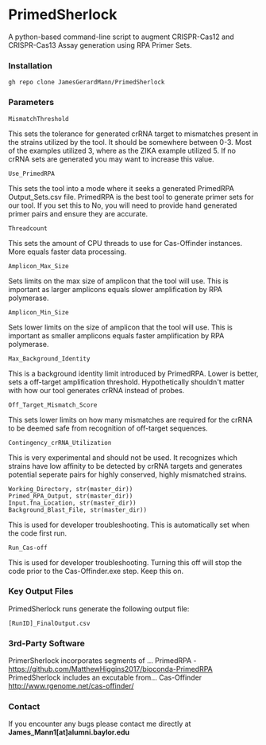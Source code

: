 # PrimedSherlock

A python-based command-line script to augment CRISPR-Cas12 and CRISPR-Cas13 Assay generation using RPA Primer Sets. 


### Installation

```
gh repo clone JamesGerardMann/PrimedSherlock
```

### Parameters
```
MismatchThreshold
```
This sets the tolerance for generated crRNA target to mismatches present in the strains utilized by the tool. It should be somewhere between 0-3. Most of the examples utilized 3, where as the ZIKA example utilized 5. If no crRNA sets are generated you may want to increase this value.


```
Use_PrimedRPA
```
This sets the tool into a mode where it seeks a generated PrimedRPA Output_Sets.csv file. PrimedRPA is the best tool to generate primer sets for our tool. If you set this to No, you will need to provide hand generated primer pairs and ensure they are accurate. 


```
Threadcount
```
This sets the amount of CPU threads to use for Cas-Offinder instances. More equals faster data processing.



```
Amplicon_Max_Size
```
Sets limits on the max size of amplicon that the tool will use. This is important as larger amplicons equals slower amplification by RPA polymerase. 



```
Amplicon_Min_Size
```
Sets lower limits on the size of amplicon that the tool will use. This is important as smaller amplicons equals faster amplification by RPA polymerase. 

```
Max_Background_Identity
```
This is a background identity limit introduced by PrimedRPA. Lower is better, sets a off-target amplification threshold. Hypothetically shouldn't matter with how our tool generates crRNA instead of probes. 


```
Off_Target_Mismatch_Score
```
This sets lower limits on how many mismatches are required for the crRNA to be deemed safe from recognition of off-target sequences. 


```
Contingency_crRNA_Utilization
```
This is very experimental and should not be used. It recognizes which strains have low affinity to be detected by crRNA targets and generates potential seperate pairs for highly conserved, highly mismatched strains. 


```
Working_Directory, str(master_dir))
Primed_RPA_Output, str(master_dir))
Input.fna_Location, str(master_dir))
Background_Blast_File, str(master_dir))
```
This is used for developer troubleshooting. This is automatically set when the code first run. 


```
Run_Cas-off
```
This is used for developer troubleshooting. Turning this off will stop the code prior to the Cas-Offinder.exe step. Keep this on. 


### Key Output Files

PrimedSherlock runs generate the following output file:

```
[RunID]_FinalOutput.csv
```


### 3rd-Party Software

PrimerSherlock incorporates segments of ...
PrimedRPA - https://github.com/MatthewHiggins2017/bioconda-PrimedRPA
PrimedSherlock includes an excutable from...
Cas-Offinder http://www.rgenome.net/cas-offinder/

### Contact

If you encounter any bugs please contact me directly at **James_Mann1[at]alumni.baylor.edu**
